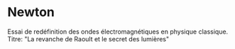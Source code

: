 # Newton
Essai de redéfinition des ondes électromagnétiques en physique classique.
Titre: "La revanche de Raoult et le secret des lumières"
